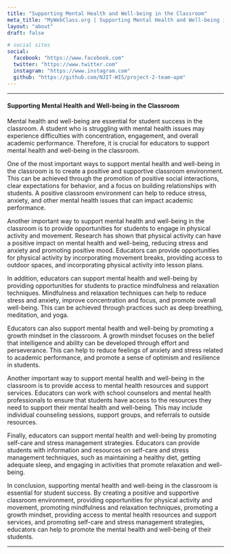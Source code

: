 ```yaml
---
title: "Supporting Mental Health and Well-being in the Classroom"
meta_title: "MyWebClass.org | Supporting Mental Health and Well-being in the Classroom"
layout: "about"
draft: false

# social sites
social:
  facebook: "https://www.facebook.com"
  twitter: "https://www.twitter.com"
  instagram: "https://www.instagram.com"
  github: "https://github.com/NJIT-WIS/project-2-team-apm"
---
```


---

#### Supporting Mental Health and Well-being in the Classroom

Mental health and well-being are essential for student success in the classroom. A student who is struggling with mental health issues may experience difficulties with concentration, engagement, and overall academic performance. Therefore, it is crucial for educators to support mental health and well-being in the classroom.

One of the most important ways to support mental health and well-being in the classroom is to create a positive and supportive classroom environment. This can be achieved through the promotion of positive social interactions, clear expectations for behavior, and a focus on building relationships with students. A positive classroom environment can help to reduce stress, anxiety, and other mental health issues that can impact academic performance.

Another important way to support mental health and well-being in the classroom is to provide opportunities for students to engage in physical activity and movement. Research has shown that physical activity can have a positive impact on mental health and well-being, reducing stress and anxiety and promoting positive mood. Educators can provide opportunities for physical activity by incorporating movement breaks, providing access to outdoor spaces, and incorporating physical activity into lesson plans.

In addition, educators can support mental health and well-being by providing opportunities for students to practice mindfulness and relaxation techniques. Mindfulness and relaxation techniques can help to reduce stress and anxiety, improve concentration and focus, and promote overall well-being. This can be achieved through practices such as deep breathing, meditation, and yoga.

Educators can also support mental health and well-being by promoting a growth mindset in the classroom. A growth mindset focuses on the belief that intelligence and ability can be developed through effort and perseverance. This can help to reduce feelings of anxiety and stress related to academic performance, and promote a sense of optimism and resilience in students.

Another important way to support mental health and well-being in the classroom is to provide access to mental health resources and support services. Educators can work with school counselors and mental health professionals to ensure that students have access to the resources they need to support their mental health and well-being. This may include individual counseling sessions, support groups, and referrals to outside resources.

Finally, educators can support mental health and well-being by promoting self-care and stress management strategies. Educators can provide students with information and resources on self-care and stress management techniques, such as maintaining a healthy diet, getting adequate sleep, and engaging in activities that promote relaxation and well-being.

In conclusion, supporting mental health and well-being in the classroom is essential for student success. By creating a positive and supportive classroom environment, providing opportunities for physical activity and movement, promoting mindfulness and relaxation techniques, promoting a growth mindset, providing access to mental health resources and support services, and promoting self-care and stress management strategies, educators can help to promote the mental health and well-being of their students.

---
